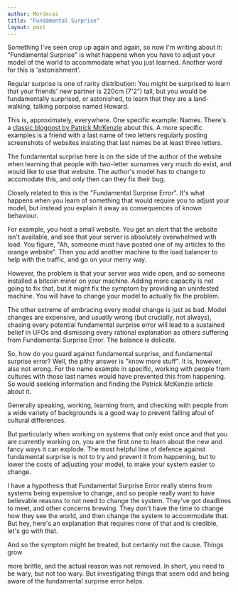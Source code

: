 ```yaml
---
author: Mordecai
title: "Fundamental Surprise"
layout: post
---
```


Something I've seen crop up again and again, so now I'm writing about it:
"Fundamental Surprise" is what happens when you have to adjust your model of the
world to accommodate what you just learned. Another word for this is
'astonishment'.

Regular surprise is one of rarity distribution: You might be surprised to learn
that your friends' new partner is 220cm (7'2") tall, but you would be
fundamentally surprised, or astonished, to learn that they are a land-walking,
talking porpoise named Howard.

This is, approximately, everywhere. One specific example: Names. There's a
[classic blogpost by Patrick McKenzie][patio11-names] about this. A more
specific examples is a friend with a last name of two letters regularly posting
screenshots of websites insisting that last names be at least three letters.

The fundamental surprise here is on the side of the author of the website when
learning that people with two-letter surnames very much do exist, and would like
to use that website. The author's model has to change to accomodate this, and
only then can they fix their bug.

Closely related to this is the "Fundamental Surprise Error". It's what happens
when you learn of something that would require you to adjust your model, but
instead you explain it away as consequences of known behaviour.

For example, you host a small website. You get an alert that the website isn't
available, and see that your server is absolutely overwhelmed with load. You
figure, "Ah, someone must have posted one of my articles to the orange website".
Then you add another machine to the load balancer to help with the traffic, and
go on your merry way.

However, the problem is that your server was wide open, and so someone installed
a bitcoin miner on your machine. Adding more capacity is not going to fix that,
but it might fix the symptom by providing an uninfested machine. You will have
to change your model to actually fix the problem.

The other extreme of embracing every model change is just as bad. Model changes
are expensive, and _usually_ wrong (but crucially, not always), chasing every
potential fundamental surprise error will lead to a sustained belief in UFOs and
dismissing every rational explanation as others suffering from Fundamental
Surprise Error. The balance is delicate.

So, how do you guard against fundamental surprise, and fundamental surprise
error? Well, the pithy answer is "know more stuff". It is, however, also not
wrong. For the name example in specific, working with people from cultures with
those last names would have prevented this from happening. So would seeking
information and finding the Patrick McKenzie article about it.

Generally speaking, working, learning from, and checking with people from a wide
variety of backgrounds is a good way to prevent falling afoul of cultural
differences.

But particularly when working on systems that only exist once and that you are
currently working on, you are the first one to learn about the new and fancy
ways it can explode. The most helpful line of defence against fundamental
surprise is not to try and prevent it from happening, but to lower the costs of
adjusting your model, to make your system easier to change.

I have a hypothesis that Fundamental Surprise Error really stems from systems
being expensive to change, and so people really want to have believable reasons
to not need to change the system. They've got deadlines to meet, and other
concerns brewing. They don't have the time to change how they see the world, and
then change the system to accommodate that. But hey, here's an explanation that
requires none of that and is credible, let's go with that.

And so the symptom might be treated, but certainly not the cause. Things grow

more brittle, and the actual reason was not removed. In short, you need to be
wary, but not too wary. But investigating things that seem odd and being aware
of the fundamental surprise error helps.

[patio11-names]: https://www.kalzumeus.com/2010/06/17/falsehoods-programmers-believe-about-names/
